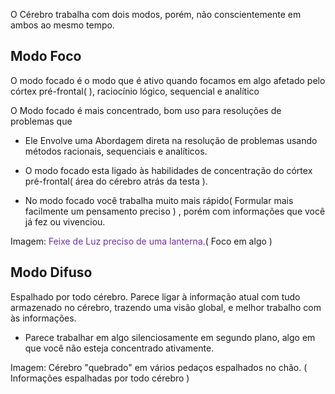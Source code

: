 O Cérebro trabalha com dois modos, porém, não conscientemente em ambos ao mesmo tempo.

## Modo Foco
O modo focado é o modo que é ativo quando focamos em algo afetado pelo córtex pré-frontal( ), raciocínio lógico, sequencial e analítico

O Modo focado é  mais concentrado, bom uso para resoluções de problemas que

- Ele Envolve uma Abordagem direta na resolução de problemas usando métodos racionais, sequenciais e analíticos.
- O modo focado esta ligado às habilidades de concentração do córtex pré-frontal( área do cérebro atrás da testa ).

- No modo focado você trabalha muito mais rápido( Formular mais facilmente um pensamento preciso ) , porém com informações que você já fez ou vivenciou.

Imagem: <font color="#7030a0">Feixe de Luz preciso de uma lanterna.</font>( Foco em algo )
## Modo Difuso
Espalhado por todo cérebro.
Parece ligar à informação atual com tudo armazenado no cérebro, trazendo uma visão global, e melhor trabalho com às informações.

- Parece trabalhar em algo silenciosamente em segundo plano, algo em que você não esteja concentrado ativamente.

Imagem: Cérebro "quebrado" em vários pedaços espalhados no chão. ( Informações espalhadas por todo cérebro )